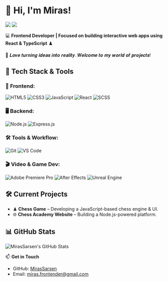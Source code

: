 # 👋 Hi, I'm Miras!

[![](https://img.shields.io/badge/-@MirasSarsen-%23181717?style=flat-square&logo=github)](https://github.com/MirasSarsen)
[![](https://img.shields.io/badge/-Email-%23D14836?style=flat-square&logo=gmail&logoColor=white)](mailto:miras.frontender@gmail.com)

💻 **Frontend Developer | Focused on building interactive web apps using React & TypeScript** ♟️

🚀 𝑳𝒐𝒗𝒆 𝒕𝒖𝒓𝒏𝒊𝒏𝒈 𝒊𝒅𝒆𝒂𝒔 𝒊𝒏𝒕𝒐 𝒓𝒆𝒂𝒍𝒊𝒕𝒚. 𝑾𝒆𝒍𝒄𝒐𝒎𝒆 𝒕𝒐 𝒎𝒚 𝒘𝒐𝒓𝒍𝒅 𝒐𝒇 𝒑𝒓𝒐𝒋𝒆𝒄𝒕𝒔!

## 🔧 Tech Stack & Tools

### 🎨 **Frontend:**
![HTML5](https://img.shields.io/badge/-HTML5-E34F26?style=flat-square&logo=html5&logoColor=white)
![CSS3](https://img.shields.io/badge/-CSS3-1572B6?style=flat-square&logo=css3)
![JavaScript](https://img.shields.io/badge/-JavaScript-F7DF1E?style=flat-square&logo=javascript&logoColor=black)
![React](https://img.shields.io/badge/-React-61DAFB?style=flat-square&logo=react&logoColor=black)
![SCSS](https://img.shields.io/badge/-SCSS-CC6699?style=flat-square&logo=sass&logoColor=white)

### 🖥 **Backend:**
![Node.js](https://img.shields.io/badge/-Node.js-339933?style=flat-square&logo=node.js&logoColor=white)
![Express.js](https://img.shields.io/badge/-Express.js-000000?style=flat-square&logo=express&logoColor=white)

### 🛠 **Tools & Workflow:**
![Git](https://img.shields.io/badge/-Git-F05032?style=flat-square&logo=git&logoColor=white)
![VS Code](https://img.shields.io/badge/-VS%20Code-007ACC?style=flat-square&logo=visual-studio-code&logoColor=white)

### 🎬 **Video & Game Dev:**
![Adobe Premiere Pro](https://img.shields.io/badge/-Premiere_Pro-9999FF?style=flat-square&logo=adobe-premiere-pro&logoColor=white)
![After Effects](https://img.shields.io/badge/-After_Effects-9999FF?style=flat-square&logo=adobe-after-effects&logoColor=white)
![Unreal Engine](https://img.shields.io/badge/-Unreal_Engine-0E1128?style=flat-square&logo=unreal-engine&logoColor=white)

## 🛠️ Current Projects

- ♟ **Chess Game** – Developing a JavaScript-based chess engine & UI.
- 🌐 **Chess Academy Website** – Building a Node.js-powered platform.

## 📊 GitHub Stats

![MirasSarsen's GitHub Stats](https://github-readme-stats-MirasSarsen.vercel.app/api?username=MirasSarsen&show_icons=true&count_private=true&include_all_commits=true&theme=dracula)

📫 **Get in Touch**
- GitHub: [MirasSarsen](https://github.com/MirasSarsen)
- Email: miras.frontender@gmail.com
